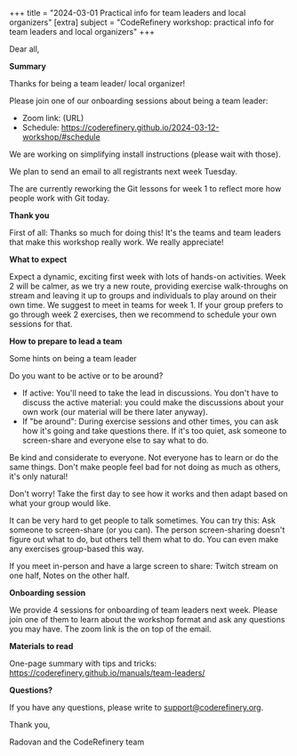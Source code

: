 +++
title = "2024-03-01 Practical info for team leaders and local organizers"
[extra]
subject = "CodeRefinery workshop: practical info for team leaders and local organizers"
+++

Dear all,


**Summary**

Thanks for being a team leader/ local organizer! 

Please join one of our onboarding sessions about being a team leader:
- Zoom link: (URL)
- Schedule: https://coderefinery.github.io/2024-03-12-workshop/#schedule

We are working on simplifying install instructions (please wait with those).

We plan to send an email to all registrants next week Tuesday.

The are currently reworking the Git lessons for week 1 to reflect more how people work with Git today. 


**Thank you**

First of all: Thanks so much for doing this! It's the teams and team leaders that make this workshop really work. We really appreciate!


**What to expect**

Expect a dynamic, exciting first week with lots of hands-on activities. Week 2 will be calmer, as we try a new route, providing exercise walk-throughs on stream and leaving it up to groups and individuals to play around on their own time. We suggest to meet in teams for week 1. If your group prefers to go through week 2 exercises, then we recommend to schedule your own sessions for that.


**How to prepare to lead a team**

Some hints on being a team leader

Do you want to be active or to be around?

- If active: You'll need to take the lead in discussions. You don't have to discuss the active material: you could make the discussions about your own work (our material will be there later anyway).
- If "be around": During exercise sessions and other times, you can ask how it's going and take questions there. If it's too quiet, ask someone to screen-share and everyone else to say what to do.

Be kind and considerate to everyone. Not everyone has to learn or do the same things. Don't make people feel bad for not doing as much as others, it's only natural!

Don't worry! Take the first day to see how it works and then adapt based on what your group would like.

It can be very hard to get people to talk sometimes. You can try this: Ask someone to screen-share (or you can). The person screen-sharing doesn't figure out what to do, but others tell them what to do. You can even make any exercises group-based this way.

If you meet in-person and have a large screen to share: Twitch stream on one half, Notes on the other half.


**Onboarding session**

We provide 4 sessions for onboarding of team leaders next week. Please join one of them to learn about the workshop format and ask any questions you may have. The zoom link is the on top of the email.


**Materials to read**

One-page summary with tips and tricks: https://coderefinery.github.io/manuals/team-leaders/


**Questions?**

If you have any questions, please write to support@coderefinery.org.

Thank you,

Radovan and the CodeRefinery team
